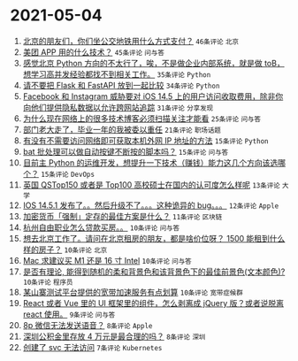 # 2021-05-04

1. [北京的朋友们，你们坐公交地铁用什么方式支付？](https://www.v2ex.com/t/774819) `46条评论` `北京`
1. [美团 APP 用的什么技术？](https://www.v2ex.com/t/774833) `45条评论` `问与答`
1. [感觉北京 Python 方向的不太行了，唉，不是做企业内部系统，就是做 toB，想学习高并发经验都找不到相关工作。](https://www.v2ex.com/t/774840) `35条评论` `Python`
1. [请不要把 Flask 和 FastAPI 放到一起比较](https://www.v2ex.com/t/774831) `34条评论` `Python`
1. [Facebook 和 Instagram 威胁要对 iOS 14.5 上的用户访问收取费用，除非你向他们提供隐私数据以允许跨网站追踪](https://www.v2ex.com/t/774864) `31条评论` `分享发现`
1. [为什么现在网络上的很多技术博客必须扫描关注才能看](https://www.v2ex.com/t/774882) `25条评论` `问与答`
1. [部门老大走了，毕业一年的我被委以重任](https://www.v2ex.com/t/774868) `21条评论` `职场话题`
1. [有没有不需要访问网络即可获取本机外网 IP 地址的方法](https://www.v2ex.com/t/774884) `15条评论` `Python`
1. [bat 批处理可以做自动按键不断按的脚本吗？](https://www.v2ex.com/t/774876) `15条评论` `问与答`
1. [目前主 Python 的运维开发，想提升一下技术（赚钱）能力这几个方向该选哪个？](https://www.v2ex.com/t/774851) `15条评论` `DevOps`
1. [英国 QSTop150 或者是 Top100 高校硕士在国内的认可度怎么样呢](https://www.v2ex.com/t/774859) `13条评论` `大学`
1. [IOS 14.5.1 发布了。。然后升级不了。。。这种诡异的 bug。。。](https://www.v2ex.com/t/774827) `12条评论` `Apple`
1. [加密货币「强制」定存的最佳方案是什么？](https://www.v2ex.com/t/774835) `11条评论` `区块链`
1. [杭州自由职业怎么贷款买房。。](https://www.v2ex.com/t/774903) `10条评论` `问与答`
1. [想去北京工作了。请问在北京租房的朋友，都是啥价位呀？ 1500 能租到什么样的房子？](https://www.v2ex.com/t/774895) `10条评论` `北京`
1. [Mac 求建议买 M1 还是 16 寸 Intel](https://www.v2ex.com/t/774880) `10条评论` `问与答`
1. [是否有理论, 能得到随机的柔和背景色和该背景色下的最佳前景色(文本颜色)?](https://www.v2ex.com/t/774875) `10条评论` `程序员`
1. [某山寨测试平台提供的宽带加速服务有点划算](https://www.v2ex.com/t/774842) `10条评论` `宽带症候群`
1. [React 或者 Vue 里的 UI 框架里的组件，怎么剥离成 jQuery 版？或者说脱离 react 使用。](https://www.v2ex.com/t/774878) `9条评论` `问与答`
1. [8p 微信无法发送语音？](https://www.v2ex.com/t/774849) `8条评论` `Apple`
1. [深圳公积金里存放 4 万元是最合理的吗？](https://www.v2ex.com/t/774824) `8条评论` `深圳`
1. [创建了 svc 无法访问](https://www.v2ex.com/t/774862) `7条评论` `Kubernetes`
